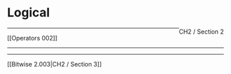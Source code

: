 # Logical
<span style="float: right">CH2 / Section 2</span>
<hr>
[[Operators 002]]
<hr>

<hr>
[[Bitwise 2.003|CH2 / Section 3]]

